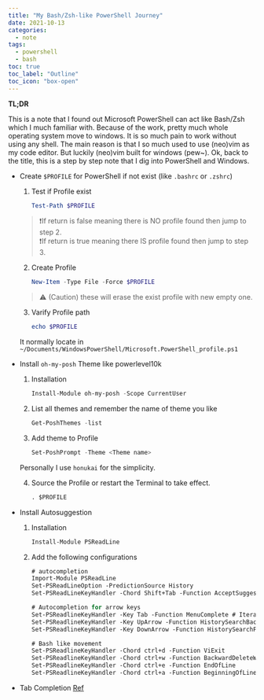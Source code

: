 ```yaml
---
title: "My Bash/Zsh-like PowerShell Journey"
date: 2021-10-13
categories:
  - note
tags:
  - powershell
  - bash
toc: true
toc_label: "Outline"
toc_icon: "box-open"
---
```


**TL;DR**

This is a note that I found out Microsoft PowerShell can act like Bash/Zsh which
I much familiar with. Because of the work, pretty much whole operating system
move to windows. It is so much pain to work without using any shell. The main
reason is that I so much used to use (neo)vim as my code editor. But luckily
(neo)vim built for windows (pew~). Ok, back to the title, this is a step by step
note that I dig into PowerShell and Windows.

- Create `$PROFILE` for PowerShell if not exist (like `.bashrc` or `.zshrc`)

    1. Test if Profile exist
        ```powershell
        Test-Path $PROFILE
        ```
    > ❗If return is false meaning there is NO profile found then jump to step 2. <br>
    > ❗If return is true meaning there IS profile found then jump to step 3.

    2. Create Profile
        ```powershell
        New-Item -Type File -Force $PROFILE
        ```
    > ⚠ (Caution) these will erase the exist profile with new empty one.

    3. Varify Profile path
        ```powershell
        echo $PROFILE
        ```
    It normally locate in `~/Documents/WindowsPowerShell/Microsoft.PowerShell_profile.ps1`

- Install `oh-my-posh` Theme like powerlevel10k

    1. Installation
        ```powershell
        Install-Module oh-my-posh -Scope CurrentUser
        ```

    2. List all themes and remember the name of theme you like
        ```powershell
        Get-PoshThemes -list
        ```

    3. Add theme to Profile
        ```powershell
        Set-PoshPrompt -Theme <Theme name>
        ```
    Personally I use `honukai` for the simplicity.

    4. Source the Profile or restart the Terminal to take effect.
        ```ps
        . $PROFILE
        ```

- Install Autosuggestion

    1. Installation
        ```ps
        Install-Module PSReadLine
        ```

    2. Add the following configurations
        ```ps
        # autocompletion
        Import-Module PSReadLine
        Set-PSReadLineOption -PredictionSource History
        Set-PSReadLineKeyHandler -Chord Shift+Tab -Function AcceptSuggestion # Accept Suggestion

        # Autocompletion for arrow keys
        Set-PSReadlineKeyHandler -Key Tab -Function MenuComplete # Iterate through autocompletion
        Set-PSReadlineKeyHandler -Key UpArrow -Function HistorySearchBackward
        Set-PSReadlineKeyHandler -Key DownArrow -Function HistorySearchForward

        # Bash like movement
        Set-PSReadlineKeyHandler -Chord ctrl+d -Function ViExit
        Set-PSReadlineKeyHandler -Chord ctrl+w -Function BackwardDeleteWord
        Set-PSReadlineKeyHandler -Chord ctrl+e -Function EndOfLine
        Set-PSReadlineKeyHandler -Chord ctrl+a -Function BeginningOfLine
        ```

- Tab Completion [Ref](https://github.com/bergmeister/posh-cli)

